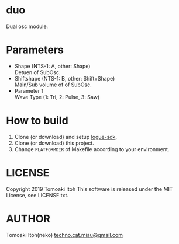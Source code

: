 # duo
Dual osc module.

# Parameters
- Shape (NTS-1: A, other: Shape)  
Detuen of SubOsc.
- Shiftshape (NTS-1: B, other: Shift+Shape)  
Main/Sub volume of of SubOsc.
- Parameter 1  
Wave Type (1: Tri, 2: Pulse, 3: Saw)

# How to build
1. Clone (or download) and setup [logue-sdk](https://github.com/korginc/logue-sdk).
1. Clone (or download) this project.
1. Change `PLATFORMDIR` of Makefile according to your environment.

# LICENSE
Copyright 2019 Tomoaki Itoh
This software is released under the MIT License, see LICENSE.txt.

# AUTHOR
Tomoaki Itoh(neko) techno.cat.miau@gmail.com
